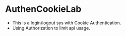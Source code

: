# AuthenCookieLab
* This is a login/logout sys with Cookie Authentication.
* Using Authorization to limit api usage.
